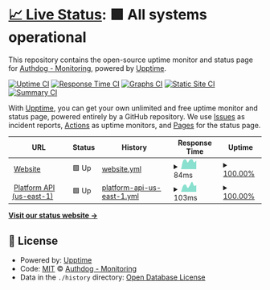 # [📈 Live Status](https://authdog-monitoring.github.io/status): <!--live status--> **🟩 All systems operational**

This repository contains the open-source uptime monitor and status page for [Authdog - Monitoring](https://authdog-monitoring.github.io/status), powered by [Upptime](https://github.com/upptime/upptime).

[![Uptime CI](https://github.com/authdog-monitoring/status/workflows/Uptime%20CI/badge.svg)](https://github.com/authdog-monitoring/status/actions?query=workflow%3A%22Uptime+CI%22)
[![Response Time CI](https://github.com/authdog-monitoring/status/workflows/Response%20Time%20CI/badge.svg)](https://github.com/authdog-monitoring/status/actions?query=workflow%3A%22Response+Time+CI%22)
[![Graphs CI](https://github.com/authdog-monitoring/status/workflows/Graphs%20CI/badge.svg)](https://github.com/authdog-monitoring/status/actions?query=workflow%3A%22Graphs+CI%22)
[![Static Site CI](https://github.com/authdog-monitoring/status/workflows/Static%20Site%20CI/badge.svg)](https://github.com/authdog-monitoring/status/actions?query=workflow%3A%22Static+Site+CI%22)
[![Summary CI](https://github.com/authdog-monitoring/status/workflows/Summary%20CI/badge.svg)](https://github.com/authdog-monitoring/status/actions?query=workflow%3A%22Summary+CI%22)

With [Upptime](https://upptime.js.org), you can get your own unlimited and free uptime monitor and status page, powered entirely by a GitHub repository. We use [Issues](https://github.com/authdog-monitoring/status/issues) as incident reports, [Actions](https://github.com/authdog-monitoring/status/actions) as uptime monitors, and [Pages](https://authdog-monitoring.github.io/status) for the status page.

<!--start: status pages-->
<!-- This summary is generated by Upptime (https://github.com/upptime/upptime) -->
<!-- Do not edit this manually, your changes will be overwritten -->
<!-- prettier-ignore -->
| URL | Status | History | Response Time | Uptime |
| --- | ------ | ------- | ------------- | ------ |
| <img alt="" src="https://favicons.githubusercontent.com/www.authdog.com" height="13"> [Website](https://www.authdog.com) | 🟩 Up | [website.yml](https://github.com/authdog-monitoring/status/commits/HEAD/history/website.yml) | <details><summary><img alt="Response time graph" src="./graphs/website/response-time-week.png" height="20"> 84ms</summary><br><a href="https://alt.status.authdog.com/history/website"><img alt="Response time 143" src="https://img.shields.io/endpoint?url=https%3A%2F%2Fraw.githubusercontent.com%2Fauthdog-monitoring%2Fstatus%2FHEAD%2Fapi%2Fwebsite%2Fresponse-time.json"></a><br><a href="https://alt.status.authdog.com/history/website"><img alt="24-hour response time 84" src="https://img.shields.io/endpoint?url=https%3A%2F%2Fraw.githubusercontent.com%2Fauthdog-monitoring%2Fstatus%2FHEAD%2Fapi%2Fwebsite%2Fresponse-time-day.json"></a><br><a href="https://alt.status.authdog.com/history/website"><img alt="7-day response time 84" src="https://img.shields.io/endpoint?url=https%3A%2F%2Fraw.githubusercontent.com%2Fauthdog-monitoring%2Fstatus%2FHEAD%2Fapi%2Fwebsite%2Fresponse-time-week.json"></a><br><a href="https://alt.status.authdog.com/history/website"><img alt="30-day response time 143" src="https://img.shields.io/endpoint?url=https%3A%2F%2Fraw.githubusercontent.com%2Fauthdog-monitoring%2Fstatus%2FHEAD%2Fapi%2Fwebsite%2Fresponse-time-month.json"></a><br><a href="https://alt.status.authdog.com/history/website"><img alt="1-year response time 143" src="https://img.shields.io/endpoint?url=https%3A%2F%2Fraw.githubusercontent.com%2Fauthdog-monitoring%2Fstatus%2FHEAD%2Fapi%2Fwebsite%2Fresponse-time-year.json"></a></details> | <details><summary><a href="https://alt.status.authdog.com/history/website">100.00%</a></summary><a href="https://alt.status.authdog.com/history/website"><img alt="All-time uptime 100.00%" src="https://img.shields.io/endpoint?url=https%3A%2F%2Fraw.githubusercontent.com%2Fauthdog-monitoring%2Fstatus%2FHEAD%2Fapi%2Fwebsite%2Fuptime.json"></a><br><a href="https://alt.status.authdog.com/history/website"><img alt="24-hour uptime 100.00%" src="https://img.shields.io/endpoint?url=https%3A%2F%2Fraw.githubusercontent.com%2Fauthdog-monitoring%2Fstatus%2FHEAD%2Fapi%2Fwebsite%2Fuptime-day.json"></a><br><a href="https://alt.status.authdog.com/history/website"><img alt="7-day uptime 100.00%" src="https://img.shields.io/endpoint?url=https%3A%2F%2Fraw.githubusercontent.com%2Fauthdog-monitoring%2Fstatus%2FHEAD%2Fapi%2Fwebsite%2Fuptime-week.json"></a><br><a href="https://alt.status.authdog.com/history/website"><img alt="30-day uptime 100.00%" src="https://img.shields.io/endpoint?url=https%3A%2F%2Fraw.githubusercontent.com%2Fauthdog-monitoring%2Fstatus%2FHEAD%2Fapi%2Fwebsite%2Fuptime-month.json"></a><br><a href="https://alt.status.authdog.com/history/website"><img alt="1-year uptime 100.00%" src="https://img.shields.io/endpoint?url=https%3A%2F%2Fraw.githubusercontent.com%2Fauthdog-monitoring%2Fstatus%2FHEAD%2Fapi%2Fwebsite%2Fuptime-year.json"></a></details>
| <img alt="" src="https://favicons.githubusercontent.com/api.authdog.com" height="13"> [Platform API (us-east-1)](https://api.authdog.com/api/v1/health) | 🟩 Up | [platform-api-us-east-1.yml](https://github.com/authdog-monitoring/status/commits/HEAD/history/platform-api-us-east-1.yml) | <details><summary><img alt="Response time graph" src="./graphs/platform-api-us-east-1/response-time-week.png" height="20"> 103ms</summary><br><a href="https://alt.status.authdog.com/history/platform-api-us-east-1"><img alt="Response time 181" src="https://img.shields.io/endpoint?url=https%3A%2F%2Fraw.githubusercontent.com%2Fauthdog-monitoring%2Fstatus%2FHEAD%2Fapi%2Fplatform-api-us-east-1%2Fresponse-time.json"></a><br><a href="https://alt.status.authdog.com/history/platform-api-us-east-1"><img alt="24-hour response time 103" src="https://img.shields.io/endpoint?url=https%3A%2F%2Fraw.githubusercontent.com%2Fauthdog-monitoring%2Fstatus%2FHEAD%2Fapi%2Fplatform-api-us-east-1%2Fresponse-time-day.json"></a><br><a href="https://alt.status.authdog.com/history/platform-api-us-east-1"><img alt="7-day response time 103" src="https://img.shields.io/endpoint?url=https%3A%2F%2Fraw.githubusercontent.com%2Fauthdog-monitoring%2Fstatus%2FHEAD%2Fapi%2Fplatform-api-us-east-1%2Fresponse-time-week.json"></a><br><a href="https://alt.status.authdog.com/history/platform-api-us-east-1"><img alt="30-day response time 181" src="https://img.shields.io/endpoint?url=https%3A%2F%2Fraw.githubusercontent.com%2Fauthdog-monitoring%2Fstatus%2FHEAD%2Fapi%2Fplatform-api-us-east-1%2Fresponse-time-month.json"></a><br><a href="https://alt.status.authdog.com/history/platform-api-us-east-1"><img alt="1-year response time 181" src="https://img.shields.io/endpoint?url=https%3A%2F%2Fraw.githubusercontent.com%2Fauthdog-monitoring%2Fstatus%2FHEAD%2Fapi%2Fplatform-api-us-east-1%2Fresponse-time-year.json"></a></details> | <details><summary><a href="https://alt.status.authdog.com/history/platform-api-us-east-1">100.00%</a></summary><a href="https://alt.status.authdog.com/history/platform-api-us-east-1"><img alt="All-time uptime 100.00%" src="https://img.shields.io/endpoint?url=https%3A%2F%2Fraw.githubusercontent.com%2Fauthdog-monitoring%2Fstatus%2FHEAD%2Fapi%2Fplatform-api-us-east-1%2Fuptime.json"></a><br><a href="https://alt.status.authdog.com/history/platform-api-us-east-1"><img alt="24-hour uptime 100.00%" src="https://img.shields.io/endpoint?url=https%3A%2F%2Fraw.githubusercontent.com%2Fauthdog-monitoring%2Fstatus%2FHEAD%2Fapi%2Fplatform-api-us-east-1%2Fuptime-day.json"></a><br><a href="https://alt.status.authdog.com/history/platform-api-us-east-1"><img alt="7-day uptime 100.00%" src="https://img.shields.io/endpoint?url=https%3A%2F%2Fraw.githubusercontent.com%2Fauthdog-monitoring%2Fstatus%2FHEAD%2Fapi%2Fplatform-api-us-east-1%2Fuptime-week.json"></a><br><a href="https://alt.status.authdog.com/history/platform-api-us-east-1"><img alt="30-day uptime 100.00%" src="https://img.shields.io/endpoint?url=https%3A%2F%2Fraw.githubusercontent.com%2Fauthdog-monitoring%2Fstatus%2FHEAD%2Fapi%2Fplatform-api-us-east-1%2Fuptime-month.json"></a><br><a href="https://alt.status.authdog.com/history/platform-api-us-east-1"><img alt="1-year uptime 100.00%" src="https://img.shields.io/endpoint?url=https%3A%2F%2Fraw.githubusercontent.com%2Fauthdog-monitoring%2Fstatus%2FHEAD%2Fapi%2Fplatform-api-us-east-1%2Fuptime-year.json"></a></details>

<!--end: status pages-->

[**Visit our status website →**](https://authdog-monitoring.github.io/status)

## 📄 License

- Powered by: [Upptime](https://github.com/upptime/upptime)
- Code: [MIT](./LICENSE) © [Authdog - Monitoring](https://authdog-monitoring.github.io/status)
- Data in the `./history` directory: [Open Database License](https://opendatacommons.org/licenses/odbl/1-0/)
